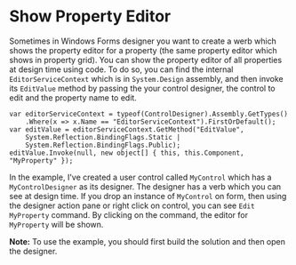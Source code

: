 # Show Property Editor
Sometimes in Windows Forms designer you want to create a werb which shows the property editor for a property (the same property editor which shows in property grid).
You can show the property editor of all properties at design time using code. 
To do so, you can find the internal `EditorServiceContext` which is in `System.Design` assembly, and then invoke its `EditValue` method by passing the your control designer, the control to edit and the property name to edit.

    var editorServiceContext = typeof(ControlDesigner).Assembly.GetTypes()
        .Where(x => x.Name == "EditorServiceContext").FirstOrDefault();
    var editValue = editorServiceContext.GetMethod("EditValue",
        System.Reflection.BindingFlags.Static |
        System.Reflection.BindingFlags.Public);
    editValue.Invoke(null, new object[] { this, this.Component, "MyProperty" });
    
In the example, I've created a user control called `MyControl` which has a `MyControlDesigner` as its designer. 
The designer has a verb which you can see at design time. If you drop an instance of `MyControl` on form, then using the designer action pane or right click on control, you can see `Edit MyProperty` command.
By clicking on the command, the editor for `MyProperty` will be shown.

**Note:** To use the example, you should first build the solution and then open the designer.
